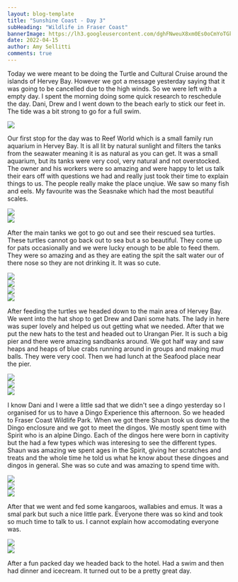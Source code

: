 ```yaml
---
layout: blog-template
title: "Sunshine Coast - Day 3"
subHeading: "Wildlife in Fraser Coast"
bannerImage: https://lh3.googleusercontent.com/dghFNweuX8xm0Es0oCmYoTGkcxtNE2AzkFwrlh8O1jDLUa1sQ6g0jwPGTMaI8LWI_kz1okKu9awCV80TfXA2RYHIo8EIbYrxD1pUqR7RDVHeIx5DlOE6J3poDROaH3cNfFJH9XCYELs=w2400
date: 2022-04-15
author: Amy Sellitti
comments: true
---
```


Today we were meant to be doing the Turtle and Cultural Cruise around the islands of Hervey Bay. However we got a message yesterday saying that it was going to be cancelled due to the high winds. So we were left with a empty day. I spent the morning doing some quick research to reschedule the day. Dani, Drew and I went down to the beach early to stick our feet in. The tide was a bit strong to go for a full swim. 

<div class="center-image"><img src="https://lh3.googleusercontent.com/kCjqnRV0M8vVp6l6PLFSPa9DnQNnMXT9-tPdmxOx-tvFWXBKZX6AMnnC1DbXkpDpc6ON9VdwSugGcqCDLlRYY5-H_RC95HzBOHOuBBPbw3LQ4f3k67fJkCa-uwf8rqobmS5BUIkyL04=w2400" /></div>

Our first stop for the day was to Reef World which is a small family run aquarium in Hervey Bay. It is all lit by natural sunlight and filters the tanks from the seawater meaning it is as natural as you can get. It was a small aquarium, but its tanks were very cool, very natural and not overstocked. The owner and his workers were so amazing and were happy to let us talk their ears off with questions we had and really just took their time to explain things to us. The people really make the place unqiue. We saw so many fish and eels. My favourite was the Seasnake which had the most beautiful scales.

<div class="center-image"><img src="https://lh3.googleusercontent.com/SCjB8h4sOFJo85St-dJQFObZJe3KXoX4t1o1ISaATjVmMMi1msFRMmz7e5vUGM2gzxb5NE8xWrLTLhYrAblvbv__RDf6KGMe2pQE1H_Ofd6elect28xAoRXujxY0mlxCsZCCX8LtjFA=w2400" /></div>
<div class="center-image"><img src="https://lh3.googleusercontent.com/SQta014xLupHIRgwYA7FFNtLAS6qngMqNlxYARlzkivJ6K4aUf4lPk2dxFfVn_bsXLatoGied1p9CQdxmCD8RQ47mty0nOE7dHV-U2U690I_gC0Kgmnc-j9zIvZ5YIN4mvwjfABotQA=w2400" /></div>

After the main tanks we got to go out and see their rescued sea turtles. These turtles cannot go back out to sea but a so beautiful. They come up for pats occasionally and we were lucky enough to be able to feed them. They were so amazing and as they are eating the spit the salt water our of there nose so they are not drinking it. It was so cute. 

<div class="center-image"><img src="https://lh3.googleusercontent.com/2_U3-LpQrlgpcQEFIs35C17KdCDOu0hq3sbTt6rQt__SopRc62I7D8oDSJkOT4B7A8VJ7liVagXNq-PzooGVtF_SGwcelNAIPgu9JFEHj3Ke9RgnGoqhmk9ZhfLCLOfSx5pJZypI7AI=w2400" /></div>
<div class="center-image"><img src="https://lh3.googleusercontent.com/gzhFr6lhMyBl4ts9gB6gBA0rTGTaWxcDfA_SAekKkPgZhxvE_3NjRgkx7XgxXSMvgPJZ8973wuFTRItFc-p_NbbnUUUzlXagpDLjxsOxlxKwO7TXgcjCy2Sr1YpsnPHJ06HKcYu1ccA=w2400" /></div>
<div class="center-image"><img src="https://lh3.googleusercontent.com/i_VCSonzEjeXAPSjM5xpu8VITxTrC1MIoi88l1Iiom0xwtThyb3B81dOEUsb6iQXq3Lg1kvBxVHqCt9ouNWRSncVS1K47rmPqGBwy41ltv4yfADTB-umPqKwTJDRqxoUzteB8of-G_o=w2400" /></div>
<div class="center-image"><img src="https://lh3.googleusercontent.com/dghFNweuX8xm0Es0oCmYoTGkcxtNE2AzkFwrlh8O1jDLUa1sQ6g0jwPGTMaI8LWI_kz1okKu9awCV80TfXA2RYHIo8EIbYrxD1pUqR7RDVHeIx5DlOE6J3poDROaH3cNfFJH9XCYELs=w2400" /></div>

After feeding the turtles we headed down to the main area of Hervey Bay. We went into the hat shop to get Drew and Dani some hats. The lady in here was super lovely and helped us out getting what we needed. After that we put the new hats to the test and headed out to Urangan Pier. It is such a big pier and there were amazing sandbanks around. We got half way and saw heaps and heaps of blue crabs running around in groups and making mud balls. They were very cool. Then we had lunch at the Seafood place near the pier. 

<div class="center-image"><img src="https://lh3.googleusercontent.com/cqsU2H7kPL0jE51ToWYyAAEOQOALdmbYOqk6n7KYWk5koa6m4juScIvjmdQb4JuH77W6DvgGOH9kD0jli7kT0okhNTkjY0QwAGqdxd7V6c8jHeRJAMF5tM_ZeAbDUOeGExU2rqLrJec=w2400" /></div>
<div class="center-image"><img src="https://lh3.googleusercontent.com/REBacXd_1qoMbEA7aefxFSeKx6T141kNko4ch8hJStcB2GC-lw4NHyxbmJFdYjvVCOJ67XPoOugReLdlIlz91-ndhE9vFgIxXYT67Ml3dpzJOQDrR2Ka5ng8QtFGpdkP6TJ5weJLAO0=w2400" /></div>
<div class="center-image"><img src="https://lh3.googleusercontent.com/8KyX5DqjciicjtunOaI2CGLCTlPjmZIguyNk6Kb6Vw46vR17YQhk7YuthYaVGqcxdc1eCBXMicivg30Ovsg3ULIZ3YdGgTXlGM670ru0YvtxY5qgO1vrAk4zHtNccOarsAw1iKiFnrI=w2400" /></div>

I know Dani and I were a little sad that we didn't see a dingo yesterday so I organised for us to have a Dingo Experience this afternoon. So we headed to Fraser Coast Wildlife Park. When we got there Shaun took us down to the Dingo enclosure and we got to meet the dingos. We mostly spent time with Spirit who is an alpine Dingo. Each of the dingos here were born in captivity but the had a few types which was interesing to see the different types. Shaun was amazing we spent ages in the Spirit, giving her scratches and treats and the whole time he told us what he know about these dingoes and dingos in general. She was so cute and was amazing to spend time with. 
<div class="center-image"><img src="https://lh3.googleusercontent.com/-r6JbRH8WFQE0EbwbEw7PzUnNdYrMMrbLncGXbk1Fk3yvUeEtbSs834s61v3H-AERcWVMTfqEzYNk9DOcbSwfsDxfSe14YqLn10pZBshTwJjKPY63TDFZtSeQgKYNBTaAAZ1JPhfOus=w2400" /></div>
<div class="center-image"><img src="https://lh3.googleusercontent.com/HKZL76utCZ9ok9MwcQGcp2j4XcIBKpgrLqmbWhD42dcWHyX9wXuPyNvYfCKJ4t2cYvXw2v3lXYw769-WoiHkNgXsYm6Cf8358lPjQVCS9_SG1qAK7m-tERKKOLk0uYB46Tq3N1NRgDs=w2400" /></div>
<div class="center-image"><img src="https://lh3.googleusercontent.com/v1RDksHV5JD0_p-V-pmgg_Nlg5wsvBcdonEC9p9fvVILh5LsqXyvIAFfh-fdU5Kv7Ir-_rDF61HU1ekJ8nfoanw6_8n5CPhQEcEtPGrtJSyeYo3Hi7hqWEEfZchWQGkayWmPOix_sTQ=w2400" /></div>

After that we went and fed some kangaroos, wallabies and emus. It was a smal park but such a nice little park. Everyone there was so kind and took so much time to talk to us. I cannot explain how accomodating everyone was. 
<div class="center-image"><img src="https://lh3.googleusercontent.com/qirMTYdhj6eVX_7TJKfA3PEMxbQEnv6ExINer9aUjhuar5nPj3ImsWA4tbo_r3cctXabW6ozZ5e7ILPetRNAPHXqoIg_LGtuZJg2OZQppNj80LMu8IZqmookd-HRAQP30O6IQfyAHsQ=w2400" /></div>
<div class="center-image"><img src="https://lh3.googleusercontent.com/OAUdgu3VLL0mWY-pDaxmhDugG3B8mefPsL0Tr9F5YWC5P1JIC8oZJg-6dW3Ge4Tm4zQDm7HrhJCWO5CpmP9hoYrgjojY4qnJlmvljNAmbuUcRGNu7S7q7hjMbo1Z3QYWHKCurA7ttH8=w2400" /></div>

After a fun packed day we headed back to the hotel. Had a swim and then had dinner and icecream. It turned out to be a pretty great day. 